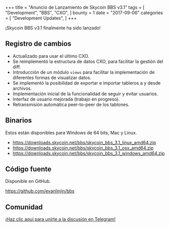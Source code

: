 +++
title = "Anuncio de Lanzamiento de Skycoin BBS v3.1"
tags = [
    "Development",
    "BBS",
    "CXO",
]
bounty = 1
date = "2017-09-06"
categories = [
    "Development Updates",
]
+++

¡Skycoin BBS v3.1 finalmente ha sido lanzado!

## Registro de cambios

- Actualizado para usar el último CXO.
- Se reimplementó la estructura de datos CXO, para facilitar la gestión del diff.
- Introducción de un módulo `views` para facilitar la implementación de diferentes formas de visualizar datos.
- Se implementó la posibilidad de exportar e importar tableros a y desde archivos.
- Implementación inicial de la funcionalidad de seguir y evitar usuarios.
- Interfaz de usuario mejorada (trabajo en progreso).
- Retransmisión automática peer-to-peer de los tablones.

## Binarios

Estos están disponibles para Windows de 64 bits, Mac y Linux.

- https://downloads.skycoin.net/bbs/skycoin_bbs_3.1_linux_amd64.zip
- https://downloads.skycoin.net/bbs/skycoin_bbs_3.1_osx_amd64.zip
- https://downloads.skycoin.net/bbs/skycoin_bbs_3.1_windows_amd64.zip

## Código fuente

Disponible en GitHub.

https://github.com/evanlinjin/bbs

## Comunidad

[¡Haz clic aquí para unirte a la discusión en Telegram!](https://t.me/skycoinbbs)
